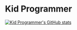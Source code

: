 # Kid Programmer
[![Kid Programmer's GitHub stats](https://github-readme-stats.vercel.app/api?username=Kidprogramer1039&show_icons=true&theme=radical)](https://github.com/anuraghazra/github-readme-stats)   
